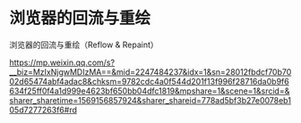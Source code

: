 # 浏览器的回流与重绘



浏览器的回流与重绘（Reflow & Repaint）

https://mp.weixin.qq.com/s?__biz=MzIxNjgwMDIzMA==&mid=2247484237&idx=1&sn=28012fbdcf70b7002d65474abf4adac8&chksm=9782cdc4a0f544d201f13f996f28716da0b9f6634f25ff0f4a1d999e4623bf650bb04dfc1819&mpshare=1&scene=1&srcid=&sharer_sharetime=1569156857924&sharer_shareid=778ad5bf3b27e0078eb105d7277263f6#rd
